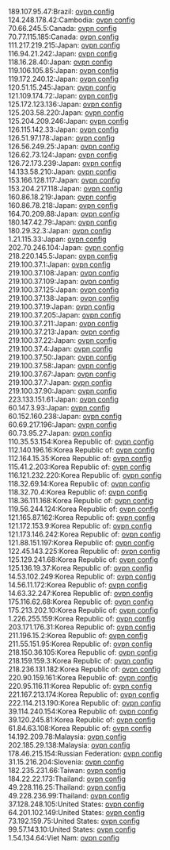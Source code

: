 189.107.95.47:Brazil: [ovpn config](vpn/189_107_95_47.ovpn)  
124.248.178.42:Cambodia: [ovpn config](vpn/124_248_178_42.ovpn)  
70.66.245.5:Canada: [ovpn config](vpn/70_66_245_5.ovpn)  
70.77.115.185:Canada: [ovpn config](vpn/70_77_115_185.ovpn)  
111.217.219.215:Japan: [ovpn config](vpn/111_217_219_215.ovpn)  
116.94.21.242:Japan: [ovpn config](vpn/116_94_21_242.ovpn)  
118.16.28.40:Japan: [ovpn config](vpn/118_16_28_40.ovpn)  
119.106.105.85:Japan: [ovpn config](vpn/119_106_105_85.ovpn)  
119.172.240.12:Japan: [ovpn config](vpn/119_172_240_12.ovpn)  
120.51.15.245:Japan: [ovpn config](vpn/120_51_15_245.ovpn)  
121.109.174.72:Japan: [ovpn config](vpn/121_109_174_72.ovpn)  
125.172.123.136:Japan: [ovpn config](vpn/125_172_123_136.ovpn)  
125.203.58.220:Japan: [ovpn config](vpn/125_203_58_220.ovpn)  
125.204.209.246:Japan: [ovpn config](vpn/125_204_209_246.ovpn)  
126.115.142.33:Japan: [ovpn config](vpn/126_115_142_33.ovpn)  
126.51.97.178:Japan: [ovpn config](vpn/126_51_97_178.ovpn)  
126.56.249.25:Japan: [ovpn config](vpn/126_56_249_25.ovpn)  
126.62.73.124:Japan: [ovpn config](vpn/126_62_73_124.ovpn)  
126.72.173.239:Japan: [ovpn config](vpn/126_72_173_239.ovpn)  
14.133.58.210:Japan: [ovpn config](vpn/14_133_58_210.ovpn)  
153.166.128.117:Japan: [ovpn config](vpn/153_166_128_117.ovpn)  
153.204.217.118:Japan: [ovpn config](vpn/153_204_217_118.ovpn)  
160.86.18.219:Japan: [ovpn config](vpn/160_86_18_219.ovpn)  
160.86.78.218:Japan: [ovpn config](vpn/160_86_78_218.ovpn)  
164.70.209.88:Japan: [ovpn config](vpn/164_70_209_88.ovpn)  
180.147.42.79:Japan: [ovpn config](vpn/180_147_42_79.ovpn)  
180.29.32.3:Japan: [ovpn config](vpn/180_29_32_3.ovpn)  
1.21.115.33:Japan: [ovpn config](vpn/1_21_115_33.ovpn)  
202.70.246.104:Japan: [ovpn config](vpn/202_70_246_104.ovpn)  
218.220.145.5:Japan: [ovpn config](vpn/218_220_145_5.ovpn)  
219.100.37.1:Japan: [ovpn config](vpn/219_100_37_1.ovpn)  
219.100.37.108:Japan: [ovpn config](vpn/219_100_37_108.ovpn)  
219.100.37.109:Japan: [ovpn config](vpn/219_100_37_109.ovpn)  
219.100.37.125:Japan: [ovpn config](vpn/219_100_37_125.ovpn)  
219.100.37.138:Japan: [ovpn config](vpn/219_100_37_138.ovpn)  
219.100.37.19:Japan: [ovpn config](vpn/219_100_37_19.ovpn)  
219.100.37.205:Japan: [ovpn config](vpn/219_100_37_205.ovpn)  
219.100.37.211:Japan: [ovpn config](vpn/219_100_37_211.ovpn)  
219.100.37.213:Japan: [ovpn config](vpn/219_100_37_213.ovpn)  
219.100.37.22:Japan: [ovpn config](vpn/219_100_37_22.ovpn)  
219.100.37.4:Japan: [ovpn config](vpn/219_100_37_4.ovpn)  
219.100.37.50:Japan: [ovpn config](vpn/219_100_37_50.ovpn)  
219.100.37.58:Japan: [ovpn config](vpn/219_100_37_58.ovpn)  
219.100.37.67:Japan: [ovpn config](vpn/219_100_37_67.ovpn)  
219.100.37.7:Japan: [ovpn config](vpn/219_100_37_7.ovpn)  
219.100.37.90:Japan: [ovpn config](vpn/219_100_37_90.ovpn)  
223.133.151.61:Japan: [ovpn config](vpn/223_133_151_61.ovpn)  
60.147.3.93:Japan: [ovpn config](vpn/60_147_3_93.ovpn)  
60.152.160.238:Japan: [ovpn config](vpn/60_152_160_238.ovpn)  
60.69.217.196:Japan: [ovpn config](vpn/60_69_217_196.ovpn)  
60.73.95.27:Japan: [ovpn config](vpn/60_73_95_27.ovpn)  
110.35.53.154:Korea Republic of: [ovpn config](vpn/110_35_53_154.ovpn)  
112.140.196.16:Korea Republic of: [ovpn config](vpn/112_140_196_16.ovpn)  
112.164.15.35:Korea Republic of: [ovpn config](vpn/112_164_15_35.ovpn)  
115.41.2.203:Korea Republic of: [ovpn config](vpn/115_41_2_203.ovpn)  
116.121.232.220:Korea Republic of: [ovpn config](vpn/116_121_232_220.ovpn)  
118.32.69.14:Korea Republic of: [ovpn config](vpn/118_32_69_14.ovpn)  
118.32.70.4:Korea Republic of: [ovpn config](vpn/118_32_70_4.ovpn)  
118.36.111.168:Korea Republic of: [ovpn config](vpn/118_36_111_168.ovpn)  
119.56.244.124:Korea Republic of: [ovpn config](vpn/119_56_244_124.ovpn)  
121.165.87.162:Korea Republic of: [ovpn config](vpn/121_165_87_162.ovpn)  
121.172.153.9:Korea Republic of: [ovpn config](vpn/121_172_153_9.ovpn)  
121.173.146.242:Korea Republic of: [ovpn config](vpn/121_173_146_242.ovpn)  
121.88.151.197:Korea Republic of: [ovpn config](vpn/121_88_151_197.ovpn)  
122.45.143.225:Korea Republic of: [ovpn config](vpn/122_45_143_225.ovpn)  
125.129.241.68:Korea Republic of: [ovpn config](vpn/125_129_241_68.ovpn)  
125.136.19.37:Korea Republic of: [ovpn config](vpn/125_136_19_37.ovpn)  
14.53.102.249:Korea Republic of: [ovpn config](vpn/14_53_102_249.ovpn)  
14.56.11.172:Korea Republic of: [ovpn config](vpn/14_56_11_172.ovpn)  
14.63.32.247:Korea Republic of: [ovpn config](vpn/14_63_32_247.ovpn)  
175.116.62.68:Korea Republic of: [ovpn config](vpn/175_116_62_68.ovpn)  
175.213.202.10:Korea Republic of: [ovpn config](vpn/175_213_202_10.ovpn)  
1.226.255.159:Korea Republic of: [ovpn config](vpn/1_226_255_159.ovpn)  
203.171.176.31:Korea Republic of: [ovpn config](vpn/203_171_176_31.ovpn)  
211.196.15.2:Korea Republic of: [ovpn config](vpn/211_196_15_2.ovpn)  
211.55.151.95:Korea Republic of: [ovpn config](vpn/211_55_151_95.ovpn)  
218.150.36.105:Korea Republic of: [ovpn config](vpn/218_150_36_105.ovpn)  
218.159.159.3:Korea Republic of: [ovpn config](vpn/218_159_159_3.ovpn)  
218.236.131.182:Korea Republic of: [ovpn config](vpn/218_236_131_182.ovpn)  
220.90.159.161:Korea Republic of: [ovpn config](vpn/220_90_159_161.ovpn)  
220.95.116.11:Korea Republic of: [ovpn config](vpn/220_95_116_11.ovpn)  
221.167.213.174:Korea Republic of: [ovpn config](vpn/221_167_213_174.ovpn)  
222.114.213.190:Korea Republic of: [ovpn config](vpn/222_114_213_190.ovpn)  
39.114.240.154:Korea Republic of: [ovpn config](vpn/39_114_240_154.ovpn)  
39.120.245.81:Korea Republic of: [ovpn config](vpn/39_120_245_81.ovpn)  
61.84.63.108:Korea Republic of: [ovpn config](vpn/61_84_63_108.ovpn)  
14.192.209.78:Malaysia: [ovpn config](vpn/14_192_209_78.ovpn)  
202.185.29.138:Malaysia: [ovpn config](vpn/202_185_29_138.ovpn)  
178.46.215.154:Russian Federation: [ovpn config](vpn/178_46_215_154.ovpn)  
31.15.216.204:Slovenia: [ovpn config](vpn/31_15_216_204.ovpn)  
182.235.231.66:Taiwan: [ovpn config](vpn/182_235_231_66.ovpn)  
184.22.22.173:Thailand: [ovpn config](vpn/184_22_22_173.ovpn)  
49.228.116.25:Thailand: [ovpn config](vpn/49_228_116_25.ovpn)  
49.228.236.99:Thailand: [ovpn config](vpn/49_228_236_99.ovpn)  
37.128.248.105:United States: [ovpn config](vpn/37_128_248_105.ovpn)  
64.201.102.149:United States: [ovpn config](vpn/64_201_102_149.ovpn)  
73.192.159.75:United States: [ovpn config](vpn/73_192_159_75.ovpn)  
99.57.143.10:United States: [ovpn config](vpn/99_57_143_10.ovpn)  
1.54.134.64:Viet Nam: [ovpn config](vpn/1_54_134_64.ovpn)  
